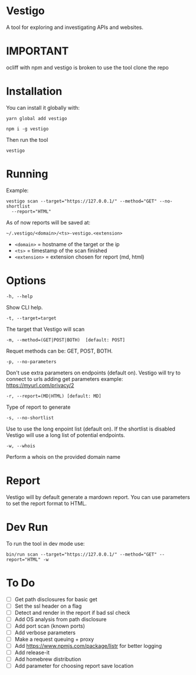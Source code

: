 # Vestigo
 
 A tool for exploring and investigating APIs and websites.

 # IMPORTANT

 ocliff with npm and vestigo is broken to use the tool clone the repo

# Installation

You can install it globally with:

```
yarn global add vestigo
```

```
npm i -g vestigo
```

Then run the tool

```
vestigo
```

# Running

Example:

```
vestigo scan --target="https://127.0.0.1/" --method="GET" --no-shortlist 
  --report="HTML"
```

As of now reports will be saved at:

```
~/.vestigo/<domain>/<ts>-vestigo.<extension>
```

- `<domain>` = hostname of the target or the ip
- `<ts>` = timestamp of the scan finished
- `<extension>` = extension chosen for report (md, html)


# Options

```
-h, --help
```
Show CLI help.

```
-t, --target=target
```
The target that Vestigo will scan

```
-m, --method=(GET|POST|BOTH)  [default: POST]
```
Requet methods can be: GET, POST, BOTH.

```
-p, --no-parameters
```
Don't use extra parameters on endpoints (default on). Vestigo will try to connect to urls adding get parameters example: https://myurl.com/privacy/2

```
-r, --report=(MD|HTML) [default: MD]
```
Type of report to generate

```
-s, --no-shortlist
```
Use to use the long enpoint list (default on). If the shortlist is disabled Vestigo will use a long list of potential endpoints.

```
-w, --whois
```
Perform a whois on the provided domain name

# Report

Vestigo will by default generate a mardown report. You can use parameters to set the report format to HTML.


# Dev Run

To run the tool in dev mode use:

```
bin/run scan --target="https://127.0.0.1/" --method="GET" --report="HTML" -w
```

# To Do

- [ ] Get path disclosures for basic get
- [ ] Set the ssl header on a flag
- [ ] Detect and render in the report if bad ssl check
- [ ] Add OS analysis from path disclosure
- [ ] Add port scan (known ports)
- [ ] Add verbose parameters
- [ ] Make a request queuing + proxy
- [ ] Add https://www.npmjs.com/package/listr for better logging
- [ ] Add release-it
- [ ] Add homebrew distribution
- [ ] Add parameter for choosing report save location
